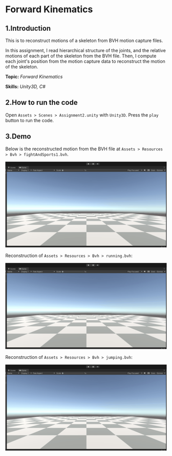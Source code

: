 # Forward Kinematics

## 1.Introduction

This is to reconstruct motions of a skeleton from BVH motion capture files.

In this assignment, I read hierarchical structure of the joints, and the relative motions of each part of the skeleton from the BVH file. Then, I compute each joint's position from the motion capture data to reconstruct the motion of the skeleton.

**Topic:** _Forward Kinematics_ 

**Skills:** _Unity3D, C#_

## 2.How to run the code

Open `Assets > Scenes > Assignment2.unity` with `Unity3D`. Press the `play` button to run the code.

## 3.Demo

Below is the reconstructed motion from the BVH file at `Assets > Resources > Bvh > fightAndSports1.bvh`.

![fight and sports](/Demo/766A2.gif)

Reconstruction of `Assets > Resources > Bvh > running.bvh`:

![running](/Demo/766A202.gif)

Reconstruction of `Assets > Resources > Bvh > jumping.bvh`:

![jumping](/Demo/766A203.gif)
